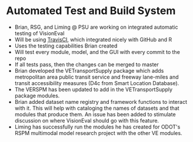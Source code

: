 # Automated Test and Build System
  - Brian, RSG, and Liming @ PSU are working on integrated automatic testing of VisionEval
  - Will be using [TravisCI](https://travis-ci.org/), which integrated nicely with GitHub and R
  - Uses the testing capabilities Brian created
  - Will test every module, model, and the GUI with every commit to the repo
  - If all tests pass, then the changes can be merged to master
  - Brian developed the VETransportSupply package which adds metropolitan area public transit service and freeway lane-miles and transit accessibility measures (D4c from Smart Location Database).
  - The VERSPM has been updated to add in the VETransportSupply package modules.
  - Brian added dataset name registry and framework functions to interact with it. This will help with cataloging the names of datasets and that modules that produce them. An issue has been added to stimulate discussion on where VisionEval should go with this feature.
  - Liming has successfully run the modules he has created for ODOT's RSPM multimodal model research project with the other VE modules.